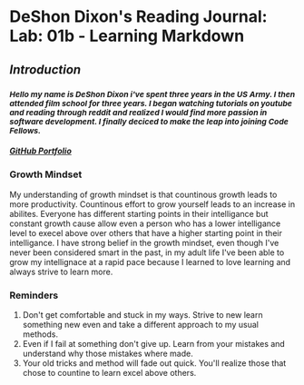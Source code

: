 
# **DeShon Dixon's Reading Journal: Lab: 01b - Learning Markdown**

## *Introduction*
### <sup> *Hello my name is DeShon Dixon i've spent three years in the US Army. I then attended film school for three years. I began watching tutorials on youtube and reading through reddit and realized I would find more passion in software development. I finally deciced to make the leap into joining Code Fellows.* <sup/>

##### [GitHub Portfolio](https://github.com/deshondixon)
  
### **Growth Mindset**

<p> My understanding of growth mindset is that countinous growth leads to more productivity. Countinous effort to grow yourself leads to an increase in abilites. Everyone has different starting points in their intelligance but constant growth cause allow even a person who has a lower intelligance level to execel above over others that have a higher starting point in their intelligance. I have strong belief in the growth mindset, even though I've never been considered smart in the past, in my adult life I've been able to grow my intellignace at a rapid pace because I learned to love learning and always strive to learn more. <p/>
  
### Reminders 
  1. Don't get comfortable and stuck in my ways. Strive to new learn something new even and take a different approach to my usual methods. 
  2. Even if I fail at something don't give up. Learn from your mistakes and understand why those mistakes where made. 
  3. Your old tricks and method will fade out quick. You'll realize those that chose to countine to learn excel above others.
  
